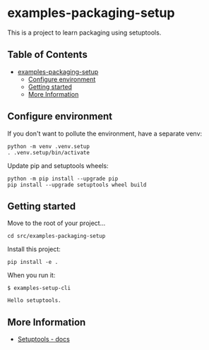 # examples-packaging-setup

This is a project to learn packaging using setuptools.

<!-- /* spell-checker:words setuptools */ -->

## Table of Contents <!-- omit in toc -->

- [examples-packaging-setup](#examples-packaging-setup)
  - [Configure environment](#configure-environment)
  - [Getting started](#getting-started)
  - [More Information](#more-information)


## Configure environment

If you don't want to pollute the environment, have a separate venv:

```shell
python -m venv .venv.setup
. .venv.setup/bin/activate
```

Update pip and setuptools wheels:

```shell
python -m pip install --upgrade pip
pip install --upgrade setuptools wheel build
```

## Getting started

Move to the root of your project...

```shell
cd src/examples-packaging-setup
```

Install this project:

```shell
pip install -e .
```

When you run it:

```console
$ examples-setup-cli

Hello setuptools.
```


## More Information

- [Setuptools - docs](/docs/packaging/setuptools.md)
